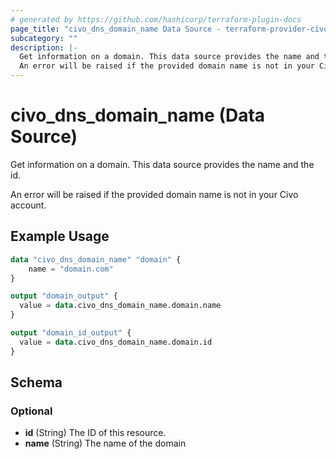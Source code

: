 ```yaml
---
# generated by https://github.com/hashicorp/terraform-plugin-docs
page_title: "civo_dns_domain_name Data Source - terraform-provider-civo"
subcategory: ""
description: |-
  Get information on a domain. This data source provides the name and the id.
  An error will be raised if the provided domain name is not in your Civo account.
---
```


# civo_dns_domain_name (Data Source)

Get information on a domain. This data source provides the name and the id.

An error will be raised if the provided domain name is not in your Civo account.

## Example Usage

```terraform
data "civo_dns_domain_name" "domain" {
    name = "domain.com"
}

output "domain_output" {
  value = data.civo_dns_domain_name.domain.name
}

output "domain_id_output" {
  value = data.civo_dns_domain_name.domain.id
}
```

<!-- schema generated by tfplugindocs -->
## Schema

### Optional

- **id** (String) The ID of this resource.
- **name** (String) The name of the domain


